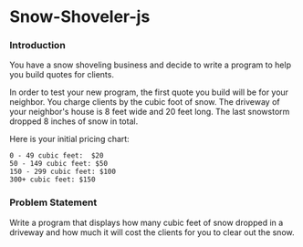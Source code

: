 # Snow-Shoveler-js
### Introduction

You have a snow shoveling business and decide to write a program to help you
build quotes for clients.

In order to test your new program, the first quote you build will be for your
neighbor. You charge clients by the cubic foot of snow. The driveway of your
neighbor's house is 8 feet wide and 20 feet long. The last snowstorm dropped 8
inches of snow in total.

Here is your initial pricing chart:

```no-highlight
0 - 49 cubic feet:  $20
50 - 149 cubic feet: $50
150 - 299 cubic feet: $100
300+ cubic feet: $150
```

### Problem Statement

Write a program that displays how many cubic feet of snow dropped in a driveway
and how much it will cost the clients for you to clear out the snow.
